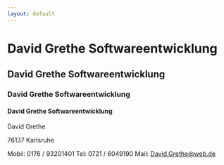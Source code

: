 ```yaml
---
layout: default
---
```


# David Grethe Softwareentwicklung 
## David Grethe Softwareentwicklung 
### David Grethe Softwareentwicklung 
#### David Grethe Softwareentwicklung 



 David Grethe

 76137 Karlsruhe


Mobil: 0176 / 93201401
 Tel:    0721 / 6049190
 Mail: David.Grethe@web.de 
